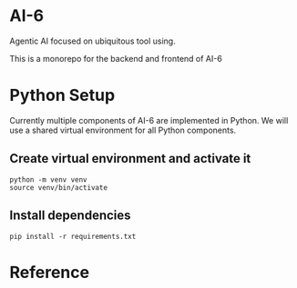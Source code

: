 # AI-6
Agentic AI focused on ubiquitous tool using.

This is a monorepo for the backend and frontend of AI-6

# Python Setup

Currently multiple components of AI-6 are implemented in Python.
We will use a shared virtual environment for all Python components.

## Create virtual environment and activate it

```shell
python -m venv venv
source venv/bin/activate
```

## Install dependencies

```
pip install -r requirements.txt
```
# Reference
